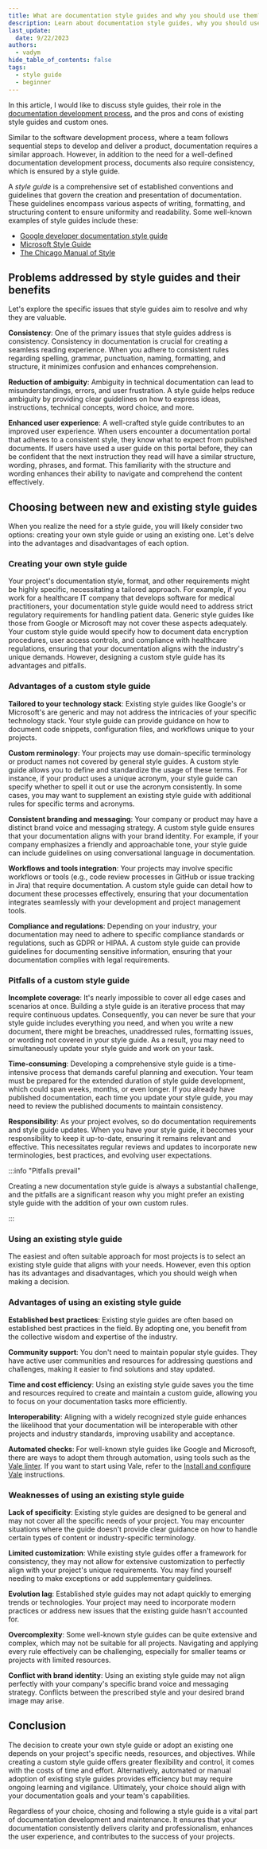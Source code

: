 ```yaml
---
title: What are documentation style guides and why you should use them?
description: Learn about documentation style guides, why you should use them, and their pros and cons.
last_update: 
  date: 9/22/2023
authors:
  - vadym
hide_table_of_contents: false
tags:
  - style guide
  - beginner
---
```


In this article, I would like to discuss style guides, their role in the [documentation development process](/blog/2023-09-08-setting-up-a-documentation-development-process.md), and the pros and cons of existing style guides and custom ones.

Similar to the software development process, where a team follows sequential steps to develop and deliver a product, documentation requires a similar approach. However, in addition to the need for a well-defined documentation development process, documents also require consistency, which is ensured by a style guide. 

A *style guide* is a comprehensive set of established conventions and guidelines that govern the creation and presentation of documentation. These guidelines encompass various aspects of writing, formatting, and structuring content to ensure uniformity and readability. Some well-known examples of style guides include these:
* [Google developer documentation style guide](https://developers.google.com/style)
* [Microsoft Style Guide](https://learn.microsoft.com/en-us/style-guide/welcome/)
* [The Chicago Manual of Style](https://www.chicagomanualofstyle.org/home.html)

## Problems addressed by style guides and their benefits

Let's explore the specific issues that style guides aim to resolve and why they are valuable.

**Consistency**: One of the primary issues that style guides address is consistency. Consistency in documentation is crucial for creating a seamless reading experience. When you adhere to consistent rules regarding spelling, grammar, punctuation, naming, formatting, and structure, it minimizes confusion and enhances comprehension.

**Reduction of ambiguity**: Ambiguity in technical documentation can lead to misunderstandings, errors, and user frustration. A style guide helps reduce ambiguity by providing clear guidelines on how to express ideas, instructions, technical concepts, word choice, and more.

**Enhanced user experience**: A well-crafted style guide contributes to an improved user experience. When users encounter a documentation portal that adheres to a consistent style, they know what to expect from published documents. If users have used a user guide on this portal before, they can be confident that the next instruction they read will have a similar structure, wording, phrases, and format. This familiarity with the structure and wording enhances their ability to navigate and comprehend the content effectively.

## Choosing between new and existing style guides

When you realize the need for a style guide, you will likely consider two options: creating your own style guide or using an existing one. Let's delve into the advantages and disadvantages of each option.

### Creating your own style guide

Your project's documentation style, format, and other requirements might be highly specific, necessitating a tailored approach. For example, if you work for a healthcare IT company that develops software for medical practitioners, your documentation style guide would need to address strict regulatory requirements for handling patient data. Generic style guides like those from Google or Microsoft may not cover these aspects adequately. Your custom style guide would specify how to document data encryption procedures, user access controls, and compliance with healthcare regulations, ensuring that your documentation aligns with the industry's unique demands. However, designing a custom style guide has its advantages and pitfalls.

### Advantages of a custom style guide

**Tailored to your technology stack**: Existing style guides like Google's or Microsoft's are generic and may not address the intricacies of your specific technology stack. Your style guide can provide guidance on how to document code snippets, configuration files, and workflows unique to your projects.

**Custom rerminology**: Your projects may use domain-specific terminology or product names not covered by general style guides. A custom style guide allows you to define and standardize the usage of these terms. For instance, if your product uses a unique acronym, your style guide can specify whether to spell it out or use the acronym consistently. In some cases, you may want to supplement an existing style guide with additional rules for specific terms and acronyms.

**Consistent branding and messaging**: Your company or product may have a distinct brand voice and messaging strategy. A custom style guide ensures that your documentation aligns with your brand identity. For example, if your company emphasizes a friendly and approachable tone, your style guide can include guidelines on using conversational language in documentation.

**Workflows and tools integration**: Your projects may involve specific workflows or tools (e.g., code review processes in GitHub or issue tracking in Jira) that require documentation. A custom style guide can detail how to document these processes effectively, ensuring that your documentation integrates seamlessly with your development and project management tools.

**Compliance and regulations**: Depending on your industry, your documentation may need to adhere to specific compliance standards or regulations, such as GDPR or HIPAA. A custom style guide can provide guidelines for documenting sensitive information, ensuring that your documentation complies with legal requirements.

### Pitfalls of a custom style guide

**Incomplete coverage**: It's nearly impossible to cover all edge cases and scenarios at once. Building a style guide is an iterative process that may require continuous updates. Consequently, you can never be sure that your style guide includes everything you need, and when you write a new document, there might be breaches, unaddressed rules, formatting issues, or wording not covered in your style guide. As a result, you may need to simultaneously update your style guide and work on your task.

**Time-consuming**: Developing a comprehensive style guide is a time-intensive process that demands careful planning and execution. Your team must be prepared for the extended duration of style guide development, which could span weeks, months, or even longer. If you already have published documentation, each time you update your style guide, you may need to review the published documents to maintain consistency.

**Responsibility**: As your project evolves, so do documentation requirements and style guide updates. When you have your style guide, it becomes your responsibility to keep it up-to-date, ensuring it remains relevant and effective. This necessitates regular reviews and updates to incorporate new terminologies, best practices, and evolving user expectations.

:::info "Pitfalls prevail"

Creating a new documentation style guide is always a substantial challenge, and the pitfalls are a significant reason why you might prefer an existing style guide with the addition of your own custom rules.

:::

### Using an existing style guide

The easiest and often suitable approach for most projects is to select an existing style guide that aligns with your needs. However, even this option has its advantages and disadvantages, which you should weigh when making a decision.

### Advantages of using an existing style guide

**Established best practices**: Existing style guides are often based on established best practices in the field. By adopting one, you benefit from the collective wisdom and expertise of the industry.

**Community support**: You don't need to maintain popular style guides. They have active user communities and resources for addressing questions and challenges, making it easier to find solutions and stay updated.

**Time and cost efficiency**: Using an existing style guide saves you the time and resources required to create and maintain a custom guide, allowing you to focus on your documentation tasks more efficiently.

**Interoperability**: Aligning with a widely recognized style guide enhances the likelihood that your documentation will be interoperable with other projects and industry standards, improving usability and acceptance.

**Automated checks**: For well-known style guides like Google and Microsoft, there are ways to adopt them through automation, using tools such as the [Vale linter](https://vale.sh/). If you want to start using Vale, refer to the [Install and configure Vale](/docs/docusaurus/features/install-and-configure-vale) instructions.

### Weaknesses of using an existing style guide

**Lack of specificity**: Existing style guides are designed to be general and may not cover all the specific needs of your project. You may encounter situations where the guide doesn't provide clear guidance on how to handle certain types of content or industry-specific terminology.

**Limited customization**: While existing style guides offer a framework for consistency, they may not allow for extensive customization to perfectly align with your project's unique requirements. You may find yourself needing to make exceptions or add supplementary guidelines.

**Evolution lag**: Established style guides may not adapt quickly to emerging trends or technologies. Your project may need to incorporate modern practices or address new issues that the existing guide hasn't accounted for.

**Overcomplexity**: Some well-known style guides can be quite extensive and complex, which may not be suitable for all projects. Navigating and applying every rule effectively can be challenging, especially for smaller teams or projects with limited resources.

**Conflict with brand identity**: Using an existing style guide may not align perfectly with your company's specific brand voice and messaging strategy. Conflicts between the prescribed style and your desired brand image may arise.

## Conclusion

The decision to create your own style guide or adopt an existing one depends on your project's specific needs, resources, and objectives. While creating a custom style guide offers greater flexibility and control, it comes with the costs of time and effort. Alternatively, automated or manual adoption of existing style guides provides efficiency but may require ongoing learning and vigilance. Ultimately, your choice should align with your documentation goals and your team's capabilities.

Regardless of your choice, chosing and following a style guide is a vital part of documentation development and maintenance. It ensures that your documentation consistently delivers clarity and professionalism, enhances the user experience, and contributes to the success of your projects.
